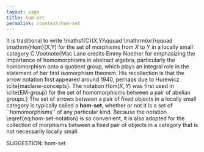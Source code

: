 ```yaml
---
layout: page
title: hom-set
permalink: /context/hom-set
---
```

It is traditional to write \mathsf{C}(X,Y)\qquad \mathrm{or}\qquad  \mathrm{Hom}(X,Y) for the set of morphisms from $X$ to $Y$ in a locally small category $\mathsf{C}$.\footnote{Mac Lane credits Emmy Noether for emphasizing the importance of homomorphisms in abstract algebra, particularly the homomorphism onto a quotient group, which plays an integral role in the statement of her first isomorphism theorem. His recollection is that the arrow notation first appeared around 1940, perhaps due to Hurewicz \cite{maclane-concepts}. The notation $\mathrm{Hom}(X,Y)$ was first used in \cite{EM-group} for the set of homomorphisms between a pair of abelian groups.} The set of arrows between a pair of fixed objects in a locally small category is typically called a **hom-set**, whether or not it is a set of ``homomorphisms'' of any particular kind. Because the notation \eqref{eq:hom-set-notation} is so convenient, it is also adopted for the collection of morphisms between a fixed pair of objects in a category that is not necessarily locally small.

SUGGESTION: hom-set